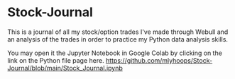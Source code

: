 # Stock-Journal
This is a journal of all my stock/option trades I've made through Webull and an analysis of the trades in order to practice my Python data analysis skills.

You may open it the Jupyter Notebook in Google Colab by clicking on the link on the Python file page here.
https://github.com/mlyhoops/Stock-Journal/blob/main/Stock_Journal.ipynb 
